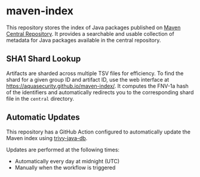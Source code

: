 # maven-index

This repository stores the index of Java packages published on [Maven Central Repository](https://repo.maven.apache.org/maven2).
It provides a searchable and usable collection of metadata for Java packages available in the central repository.

## SHA1 Shard Lookup

Artifacts are sharded across multiple TSV files for efficiency.
To find the shard for a given group ID and artifact ID, use the web interface at https://aquasecurity.github.io/maven-index/.
It computes the FNV-1a hash of the identifiers and automatically redirects you to the corresponding shard file in the `central` directory.

## Automatic Updates

This repository has a GitHub Action configured to automatically update the Maven index using [trivy-java-db](https://github.com/aquasecurity/trivy-java-db).

Updates are performed at the following times:
- Automatically every day at midnight (UTC)
- Manually when the workflow is triggered
